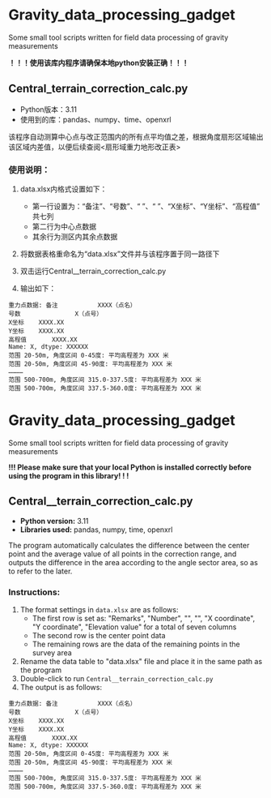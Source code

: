 # Gravity_data_processing_gadget

Some small tool scripts written for field data processing of gravity measurements

**！！！使用该库内程序请确保本地python安装正确！！！**

## Central_terrain_correction_calc.py

- Python版本：3.11
- 使用到的库：pandas、numpy、time、openxrl

该程序自动测算中心点与改正范围内的所有点平均值之差，根据角度扇形区域输出该区域内差值，以便后续查阅<扇形域重力地形改正表>

### 使用说明：

1. data.xlsx内格式设置如下：
   - 第一行设置为：“备注”、“号数”、“  ”、“  ”、“X坐标”、“Y坐标”、“高程值”  共七列
   - 第二行为中心点数据
   - 其余行为测区内其余点数据
   
2. 将数据表格重命名为“data.xlsx”文件并与该程序置于同一路径下

3. 双击运行Central__terrain_correction_calc.py

4. 输出如下：

``` 
重力点数据: 备注           XXXX（点名）
号数               X（点号）
X坐标    XXXX.XX
Y坐标    XXXX.XX
高程值       XXXX.XX
Name: X, dtype: XXXXXX
范围 20-50m, 角度区间 0-45度: 平均高程差为 XXX 米
范围 20-50m, 角度区间 45-90度: 平均高程差为 XXX 米
…………
范围 500-700m, 角度区间 315.0-337.5度: 平均高程差为 XXX 米
范围 500-700m, 角度区间 337.5-360.0度: 平均高程差为 XXX 米
```


Gravity_data_processing_gadget
=============================

Some small tool scripts written for field data processing of gravity measurements

**!!! Please make sure that your local Python is installed correctly before using the program in this library! ! !**

## Central__terrain_correction_calc.py

- **Python version:** 3.11
- **Libraries used:** pandas, numpy, time, openxrl

The program automatically calculates the difference between the center point and the average value of all points in the correction range, and outputs the difference in the area according to the angle sector area, so as to refer to the <sector domain gravity terrain correction table> later.

### Instructions:

1. The format settings in `data.xlsx` are as follows:
   - The first row is set as: "Remarks", "Number", "", "", "X coordinate", "Y coordinate", "Elevation value" for a total of seven columns
   - The second row is the center point data
   - The remaining rows are the data of the remaining points in the survey area
2. Rename the data table to "data.xlsx" file and place it in the same path as the program
3. Double-click to run `Central__terrain_correction_calc.py`
4. The output is as follows:

``` 
重力点数据: 备注           XXXX（点名）
号数               X（点号）
X坐标    XXXX.XX
Y坐标    XXXX.XX
高程值       XXXX.XX
Name: X, dtype: XXXXXX
范围 20-50m, 角度区间 0-45度: 平均高程差为 XXX 米
范围 20-50m, 角度区间 45-90度: 平均高程差为 XXX 米
…………
范围 500-700m, 角度区间 315.0-337.5度: 平均高程差为 XXX 米
范围 500-700m, 角度区间 337.5-360.0度: 平均高程差为 XXX 米
```

